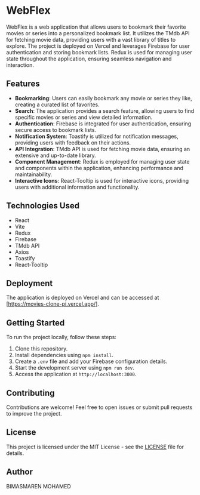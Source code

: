 # WebFlex

WebFlex is a web application that allows users to bookmark their favorite movies or series into a personalized bookmark list. It utilizes the TMdb API for fetching movie data, providing users with a vast library of titles to explore. The project is deployed on Vercel and leverages Firebase for user authentication and storing bookmark lists. Redux is used for managing user state throughout the application, ensuring seamless navigation and interaction.

## Features

* **Bookmarking**: Users can easily bookmark any movie or series they like, creating a curated list of favorites.
* **Search**: The application provides a search feature, allowing users to find specific movies or series and view detailed information.
* **Authentication**: Firebase is integrated for user authentication, ensuring secure access to bookmark lists.
* **Notification System**: Toastify is utilized for notification messages, providing users with feedback on their actions.
* **API Integration**: TMdb API is used for fetching movie data, ensuring an extensive and up-to-date library.
* **Component Management**: Redux is employed for managing user state and components within the application, enhancing performance and maintainability.
* **Interactive Icons**: React-Tooltip is used for interactive icons, providing users with additional information and functionality.

## Technologies Used

* React
* Vite
* Redux
* Firebase
* TMdb API
* Axios
* Toastify
* React-Tooltip

## Deployment

The application is deployed on Vercel and can be accessed at [https://movies-clone-pi.vercel.app/].

## Getting Started

To run the project locally, follow these steps:

1. Clone this repository.
2. Install dependencies using `npm install`.
3. Create a `.env` file and add your Firebase configuration details.
4. Start the development server using `npm run dev`.
5. Access the application at `http://localhost:3000`.

## Contributing

Contributions are welcome! Feel free to open issues or submit pull requests to improve the project.

## License

This project is licensed under the MIT License - see the [LICENSE](LICENSE) file for details.

## Author

BIMASMAREN MOHAMED
